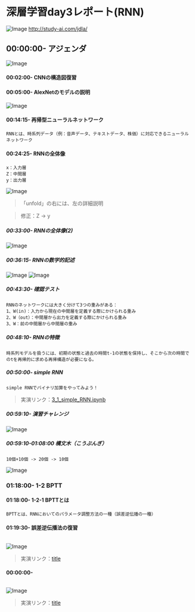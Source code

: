 # 深層学習day3レポート(RNN)

![Image](/bnr_jdla.png)
http://study-ai.com/jdla/


## 00:00:00- アジェンダ
![Image](/深層学習day3-1_00h00m30s.png)


#### 00:02:00- CNNの構造図復習


#### 00:05:00- AlexNetのモデルの説明
![Image](/深層学習day3-1_00h07m30s.png)


#### 00:14:15- 再帰型ニューラルネットワーク
```
RNNとは、時系列データ（例：音声データ、テキストデータ、株価）に対応できるニューラルネットワーク
```


#### 00:24:25- RNNの全体像
```
x：入力層
Z：中間層
y：出力層
```
![Image](/深層学習day3-1_00h25m00s.png)
> 「unfold」の右には、左の詳細説明

> 修正：Z -> y


##### 00:33:00- RNNの全体像(2)
![Image](/深層学習day3-1_00h41m25s.png)


##### 00:36:15- RNNの数学的記述
![Image](/深層学習day3-1_00h37m11s.png)
![Image](/深層学習day3-1_00h40m30s.png)


##### 00:43:30- 確認テスト 
```
RNNのネットワークには大きく分けて3つの重みがある：
1、W(in)：入力から現在の中間層を定義する際にかけられる重み
2、W（out）：中間層から出力を定義する際にかけられる重み
3、W：前の中間層から中間層の重み
```


##### 00:48:10- RNNの特徴
```
時系列モデルを扱うには、初期の状態と過去の時間t-1の状態を保持し、そこから次の時間でのtを再帰的に求める再帰構造が必要になる。
```


##### 00:50:00- simple RNN
```
simple RNNでバイナリ加算をやってみよう！
```
> 実演リンク：[3_1_simple_RNN.ipynb](https://drive.google.com/file/d/1wt-wGSfbi21PVI6ilKXwsNYW95Qg1yiH/view?usp=sharing)


##### 00:59:10- 演習チャレンジ
![Image](/深層学習day3-1_00h59m00s.png)


##### 00:59:10-01:08:00 構文木（こうぶんぎ）
```
10個+10個 -> 20個 -> 10個
```
![Image](/深層学習day3-1_01h08m07s.png)



### 01:18:00- 1-2 BPTT
#### 01:18:00- 1-2-1 BPTTとは
```
BPTTとは、RNNにおいてのパラメータ調整方法の一種（誤差逆伝播の一種）
```


#### 01:19:30- 誤差逆伝播法の復習
```

```
![Image](/.png)
> 実演リンク：[title](https://)


#### 00:00:00-
```

```
![Image](/.png)
> 実演リンク：[title](https://)
